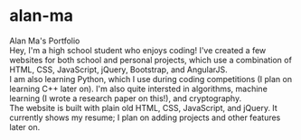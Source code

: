 # alan-ma
Alan Ma's Portfolio
<br>
Hey, I'm a high school student who enjoys coding! I've created a few websites for both school and personal projects, which use a combination of HTML, CSS, JavaScript, jQuery, Bootstrap, and AngularJS.
<br>
I am also learning Python, which I use during coding competitions (I plan on learning C++ later on). I'm also quite intersted in algorithms, machine learning (I wrote a research paper on this!), and cryptography.
<br>
The website is built with plain old HTML, CSS, JavaScript, and jQuery. It currently shows my resume; I plan on adding projects and other features later on.
